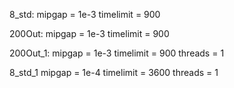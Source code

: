 8_std:
    mipgap = 1e-3
    timelimit = 900

200Out:
    mipgap = 1e-3
    timelimit = 900

200Out_1:
    mipgap = 1e-3
    timelimit = 900
    threads = 1

8_std_1
    mipgap = 1e-4
    timelimit = 3600
    threads = 1